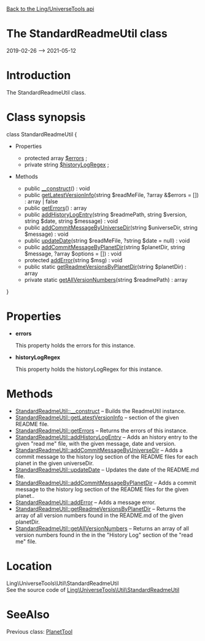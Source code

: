 [Back to the Ling/UniverseTools api](https://github.com/lingtalfi/UniverseTools/blob/master/doc/api/Ling/UniverseTools.md)



The StandardReadmeUtil class
================
2019-02-26 --> 2021-05-12






Introduction
============

The StandardReadmeUtil class.



Class synopsis
==============


class <span class="pl-k">StandardReadmeUtil</span>  {

- Properties
    - protected array [$errors](#property-errors) ;
    - private string [$historyLogRegex](#property-historyLogRegex) ;

- Methods
    - public [__construct](https://github.com/lingtalfi/UniverseTools/blob/master/doc/api/Ling/UniverseTools/Util/StandardReadmeUtil/__construct.md)() : void
    - public [getLatestVersionInfo](https://github.com/lingtalfi/UniverseTools/blob/master/doc/api/Ling/UniverseTools/Util/StandardReadmeUtil/getLatestVersionInfo.md)(string $readMeFile, ?array &$errors = []) : array | false
    - public [getErrors](https://github.com/lingtalfi/UniverseTools/blob/master/doc/api/Ling/UniverseTools/Util/StandardReadmeUtil/getErrors.md)() : array
    - public [addHistoryLogEntry](https://github.com/lingtalfi/UniverseTools/blob/master/doc/api/Ling/UniverseTools/Util/StandardReadmeUtil/addHistoryLogEntry.md)(string $readmePath, string $version, string $date, string $message) : void
    - public [addCommitMessageByUniverseDir](https://github.com/lingtalfi/UniverseTools/blob/master/doc/api/Ling/UniverseTools/Util/StandardReadmeUtil/addCommitMessageByUniverseDir.md)(string $universeDir, string $message) : void
    - public [updateDate](https://github.com/lingtalfi/UniverseTools/blob/master/doc/api/Ling/UniverseTools/Util/StandardReadmeUtil/updateDate.md)(string $readMeFile, ?string $date = null) : void
    - public [addCommitMessageByPlanetDir](https://github.com/lingtalfi/UniverseTools/blob/master/doc/api/Ling/UniverseTools/Util/StandardReadmeUtil/addCommitMessageByPlanetDir.md)(string $planetDir, string $message, ?array $options = []) : void
    - protected [addError](https://github.com/lingtalfi/UniverseTools/blob/master/doc/api/Ling/UniverseTools/Util/StandardReadmeUtil/addError.md)(string $msg) : void
    - public static [getReadmeVersionsByPlanetDir](https://github.com/lingtalfi/UniverseTools/blob/master/doc/api/Ling/UniverseTools/Util/StandardReadmeUtil/getReadmeVersionsByPlanetDir.md)(string $planetDir) : array
    - private static [getAllVersionNumbers](https://github.com/lingtalfi/UniverseTools/blob/master/doc/api/Ling/UniverseTools/Util/StandardReadmeUtil/getAllVersionNumbers.md)(string $readmePath) : array

}




Properties
=============

- <span id="property-errors"><b>errors</b></span>

    This property holds the errors for this instance.
    
    

- <span id="property-historyLogRegex"><b>historyLogRegex</b></span>

    This property holds the historyLogRegex for this instance.
    
    



Methods
==============

- [StandardReadmeUtil::__construct](https://github.com/lingtalfi/UniverseTools/blob/master/doc/api/Ling/UniverseTools/Util/StandardReadmeUtil/__construct.md) &ndash; Builds the ReadmeUtil instance.
- [StandardReadmeUtil::getLatestVersionInfo](https://github.com/lingtalfi/UniverseTools/blob/master/doc/api/Ling/UniverseTools/Util/StandardReadmeUtil/getLatestVersionInfo.md) &ndash; section of the given README file.
- [StandardReadmeUtil::getErrors](https://github.com/lingtalfi/UniverseTools/blob/master/doc/api/Ling/UniverseTools/Util/StandardReadmeUtil/getErrors.md) &ndash; Returns the errors of this instance.
- [StandardReadmeUtil::addHistoryLogEntry](https://github.com/lingtalfi/UniverseTools/blob/master/doc/api/Ling/UniverseTools/Util/StandardReadmeUtil/addHistoryLogEntry.md) &ndash; Adds an history entry to the given "read me" file, with the given message, date and version.
- [StandardReadmeUtil::addCommitMessageByUniverseDir](https://github.com/lingtalfi/UniverseTools/blob/master/doc/api/Ling/UniverseTools/Util/StandardReadmeUtil/addCommitMessageByUniverseDir.md) &ndash; Adds a commit message to the history log section of the README files for each planet in the given universeDir.
- [StandardReadmeUtil::updateDate](https://github.com/lingtalfi/UniverseTools/blob/master/doc/api/Ling/UniverseTools/Util/StandardReadmeUtil/updateDate.md) &ndash; Updates the date of the README.md file.
- [StandardReadmeUtil::addCommitMessageByPlanetDir](https://github.com/lingtalfi/UniverseTools/blob/master/doc/api/Ling/UniverseTools/Util/StandardReadmeUtil/addCommitMessageByPlanetDir.md) &ndash; Adds a commit message to the history log section of the README files for the given planet..
- [StandardReadmeUtil::addError](https://github.com/lingtalfi/UniverseTools/blob/master/doc/api/Ling/UniverseTools/Util/StandardReadmeUtil/addError.md) &ndash; Adds a message error.
- [StandardReadmeUtil::getReadmeVersionsByPlanetDir](https://github.com/lingtalfi/UniverseTools/blob/master/doc/api/Ling/UniverseTools/Util/StandardReadmeUtil/getReadmeVersionsByPlanetDir.md) &ndash; Returns the array of all version numbers found in the README.md of the given planetDir.
- [StandardReadmeUtil::getAllVersionNumbers](https://github.com/lingtalfi/UniverseTools/blob/master/doc/api/Ling/UniverseTools/Util/StandardReadmeUtil/getAllVersionNumbers.md) &ndash; Returns an array of all version numbers found in the in the "History Log" section of the "read me" file.





Location
=============
Ling\UniverseTools\Util\StandardReadmeUtil<br>
See the source code of [Ling\UniverseTools\Util\StandardReadmeUtil](https://github.com/lingtalfi/UniverseTools/blob/master/Util/StandardReadmeUtil.php)



SeeAlso
==============
Previous class: [PlanetTool](https://github.com/lingtalfi/UniverseTools/blob/master/doc/api/Ling/UniverseTools/PlanetTool.md)<br>
